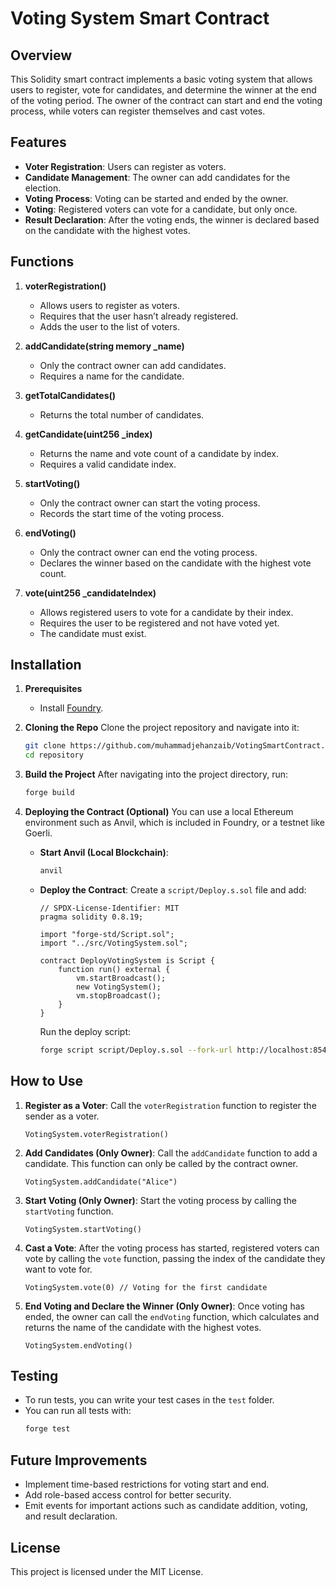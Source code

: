 
# Voting System Smart Contract

## Overview

This Solidity smart contract implements a basic voting system that allows users to register, vote for candidates, and determine the winner at the end of the voting period. The owner of the contract can start and end the voting process, while voters can register themselves and cast votes.

## Features

- **Voter Registration**: Users can register as voters.
- **Candidate Management**: The owner can add candidates for the election.
- **Voting Process**: Voting can be started and ended by the owner.
- **Voting**: Registered voters can vote for a candidate, but only once.
- **Result Declaration**: After the voting ends, the winner is declared based on the candidate with the highest votes.

## Functions

1. **voterRegistration()**
   - Allows users to register as voters.
   - Requires that the user hasn’t already registered.
   - Adds the user to the list of voters.

2. **addCandidate(string memory _name)**
   - Only the contract owner can add candidates.
   - Requires a name for the candidate.

3. **getTotalCandidates()**
   - Returns the total number of candidates.

4. **getCandidate(uint256 _index)**
   - Returns the name and vote count of a candidate by index.
   - Requires a valid candidate index.

5. **startVoting()**
   - Only the contract owner can start the voting process.
   - Records the start time of the voting process.

6. **endVoting()**
   - Only the contract owner can end the voting process.
   - Declares the winner based on the candidate with the highest vote count.

7. **vote(uint256 _candidateIndex)**
   - Allows registered users to vote for a candidate by their index.
   - Requires the user to be registered and not have voted yet.
   - The candidate must exist.

## Installation

1. **Prerequisites**
   - Install [Foundry](https://book.getfoundry.sh/getting-started/installation).

2. **Cloning the Repo**
   Clone the project repository and navigate into it:
   ```bash
   git clone https://github.com/muhammadjehanzaib/VotingSmartContract.git
   cd repository
   ```

3. **Build the Project**
   After navigating into the project directory, run:
   ```bash
   forge build
   ```

4. **Deploying the Contract (Optional)**
   You can use a local Ethereum environment such as Anvil, which is included in Foundry, or a testnet like Goerli.

   - **Start Anvil (Local Blockchain)**:
     ```bash
     anvil
     ```

   - **Deploy the Contract**:
     Create a `script/Deploy.s.sol` file and add:
     ```solidity
     // SPDX-License-Identifier: MIT
     pragma solidity 0.8.19;

     import "forge-std/Script.sol";
     import "../src/VotingSystem.sol";

     contract DeployVotingSystem is Script {
         function run() external {
             vm.startBroadcast();
             new VotingSystem();
             vm.stopBroadcast();
         }
     }
     ```

     Run the deploy script:
     ```bash
     forge script script/Deploy.s.sol --fork-url http://localhost:8545 --broadcast
     ```

## How to Use

1. **Register as a Voter**:
   Call the `voterRegistration` function to register the sender as a voter.
   ```solidity
   VotingSystem.voterRegistration()
   ```

2. **Add Candidates (Only Owner)**:
   Call the `addCandidate` function to add a candidate. This function can only be called by the contract owner.
   ```solidity
   VotingSystem.addCandidate("Alice")
   ```

3. **Start Voting (Only Owner)**:
   Start the voting process by calling the `startVoting` function.
   ```solidity
   VotingSystem.startVoting()
   ```

4. **Cast a Vote**:
   After the voting process has started, registered voters can vote by calling the `vote` function, passing the index of the candidate they want to vote for.
   ```solidity
   VotingSystem.vote(0) // Voting for the first candidate
   ```

5. **End Voting and Declare the Winner (Only Owner)**:
   Once voting has ended, the owner can call the `endVoting` function, which calculates and returns the name of the candidate with the highest votes.
   ```solidity
   VotingSystem.endVoting()
   ```

## Testing

- To run tests, you can write your test cases in the `test` folder.
- You can run all tests with:
  ```bash
  forge test
  ```

## Future Improvements

- Implement time-based restrictions for voting start and end.
- Add role-based access control for better security.
- Emit events for important actions such as candidate addition, voting, and result declaration.

## License

This project is licensed under the MIT License.
